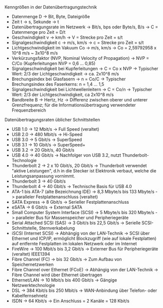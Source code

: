 Kenngrößen in der Datenübertragungstechnik

- Datenmenge D -> Bit, Byte, Dateigröße
- Zeit t -> s, Sekunde -> t
- Datenübertragungsrate im Netzwerk -> Bit/s, bps oder Byte/s, B/s
	-> C = Datenmenge pro Zeit = D/t
- Geschwindigkeit v -> km/h -> V = Strecke pro Zeit = s/t
- Signalgeschwindigkeit c -> m/s, km/s -> c = Strecke pro Zeit = s/t
- Lichtgeschwindigkeit im Vakuum Co -> m/s, km/s -> Co = 2,59792958 x 10^8 m/s
	~ 3x10^8 m/s
- Verkürzungsfaktor (NVP, Nominal Velocity of Propagation)
	-> NVP = C/Co (Kupferleitungen NVP = 0,6 … 0,85)
- Signalgeschwindigkeit bei Kupferleitungen -> C = Co x NVP -> Typischer Wert: 2/3 der Lichtgeschwindigkeit
	-> ca. 2x10^8 m/s
- Brechungsindex bei Glasfasern -> n = Co/C -> Typischer Brechungsindex des Faserkerns: n = 1,4 … 1,5
- Signalgeschwindigkeit bei Lichtwellenleitern -> C  = Co/n -> Typischer Wert: 2/3 der Lichtgeschwindigkeit, ca 2x10^8 m/s
- Bandbreite B -> Hertz, Hz -> Differenz zwischen oberer und unterer Grenzfrequenz; für die Informationsübertragung verwendeter Frequenzbereich

Datenübertragungsraten üblicher Schnittstellen

- USB 1.0 -> 12 Mbit/s -> Full Speed (veraltet)
- USB 2.0 -> 480 Mbit/s -> Hi-Speed
- USB 3.0 -> 5 Gbit/s -> SuperSpeed
- USB 3.1 -> 10 Gbit/s -> SuperSpeed+
- USB 3.2 -> 20 Gbit/s, 40 Gbit/s
- USB 4.0 -> 40 Gbit/s -> Nachfolger von USB 3.2, nutzt Thunderbolt-Technologie
- Thunderbolt 2 -> 2 x 10 Gbit/s, 20 Gbit/s -> Thunderbolt verwendet "aktive Leistungen", d.h in die Stecker ist Elektronik verbaut, welche die Leistungsanpassung vornimmt.
- Thunderbolt 3 -> 40 Gbit/s
- Thunderbolt 4 -> 40 Gbit/s -> Technische Basis für USB 4.0
- ATA-1 bis ATA-7 (alte Bezeichnung IDE) -> 8,3 Mbyte/s bis 133 Mbyte/s
	-> paralleler Festplattenanschluss (veraltet)
- SATA Express -> 8 Gbit/s -> Serieller Festplattenanschluss
- eSATA -> 6 Gbit/s -> External SATA
- Small Computer System Interface (SCSI) -> 5 Mbyte/s bis 320 Mbyte/s
	-> paralleler Bus für Massenspeicher und Peripheriegeräte
- Serial Attached SCSI (SAS) -> 3 Gbit/s bis 22,5 Gbit/s -> Serielle SCSI-Schnittstelle, Sternverkabelung
- iSCSI (Internet SCSI) -> Abhängig von der LAN-Technik -> SCSI über Ethernet und ICP/IP, ermöglicht Blockzugriff (wie auf lokale Festplatten) auf entfernte Festplatten im lokalen Netzwerk oder im Internet
- FireWire -> 100 Mbit/s bis 3,2 Gbit/s -> Externer Bus für Peripheriegeräte (veraltet) IEEE1394
- Fibre Channel (FC) -> bis 32 Gbit/s -> Zum Aufbau von Speichernetzwerken
- Fibre Channel over Ethernet (FCoE) -> Abhängig von der LAN-Technik
	-> Fibre Channel wird über Ethernet übertragen
- Ethernet/LAN -> 10 Mbit/s bis 400 Gbit/s -> Gängige Netzwerktechnologie
- DSL -> 384 Kbit/s bis 250 Mbit/s -> WAN-Anbindung über Telefon- oder Kabelfernsehnetz
- ISDN -> 64 Kbit/s -> Ein Anschluss = 2 Kanäle = 128 Kbit/s

